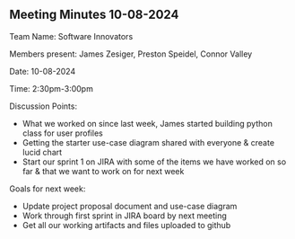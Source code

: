 ## Meeting Minutes 10-08-2024

Team Name: Software Innovators

Members present: James Zesiger, Preston Speidel, Connor Valley

Date: 10-08-2024

Time: 2:30pm-3:00pm

Discussion Points:

* What we worked on since last week, James started building python class for user profiles
* Getting the starter use-case diagram shared with everyone & create lucid chart
* Start our sprint 1 on JIRA with some of the items we have worked on so far & that we want to work on for next week


Goals for next week: 

* Update project proposal document and use-case diagram
* Work through first sprint in JIRA board by next meeting
* Get all our working artifacts and files uploaded to github